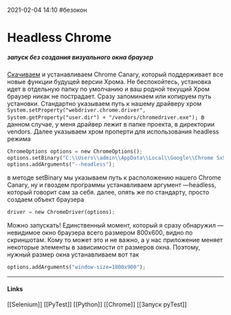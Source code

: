 2021-02-04 14:10
#безокон
# Headless Chrome
##### запуск без создания визуального окна браузер
[Скачиваем](https://www.google.ru/chrome/browser/canary.html) и устанавливаем Chrome Canary, который поддерживает все новые функции будущей версии Хрома. Не беспокойтесь, установка идет в отдельную папку по умолчанию и ваш родной текущий Хром браузер никак не пострадает. Сразу запоминаем или копируем путь установки.
Стандартно указываем путь к нашему драйверу хром
`System.setProperty("webdriver.chrome.driver", System.getProperty("user.dir") + "/vendors/chromedriver.exe");
`в данном случае, у меня драйвер лежит в папке проекта, в директории vendors.
Далее указываем хром проперти для использования headless режима
```python
ChromeOptions options = new ChromeOptions();
options.setBinary("C:\\Users\\admin\\AppData\\Local\\Google\\Chrome SxS\\Application\\chrome.exe");
options.addArguments("--headless");
```
в методе setBinary мы указываем путь к расположению нашего Chrome Canary, ну и гвоздем программы устанавливаем аргумент —headless, который говорит сам за себя.
далее, опять же по стандарту, просто создаем объект браузера
```python
driver = new ChromeDriver(options);
```
Можно запускать!
Единственный момент, который я сразу обнаружил — невидимое окно браузера всего размером 800х600, видно по скриншотам. Кому то может это и не важно, а у нас приложение меняет некоторые элементы в зависимости от размеров окна. Поэтому, нужный размер окна устанавливаем вот так
```python
options.addArguments("window-size=1800x900");
```
_____________
#### Links
[[Selenium]] [[PyTest]] [[Python]] [[Chrome]] [[Запуск pyTest]]